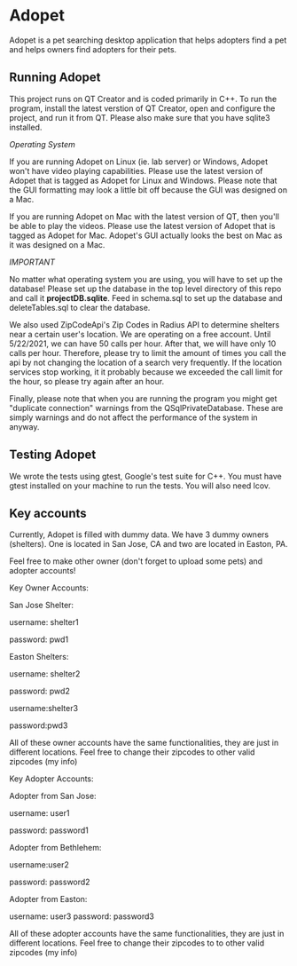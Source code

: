 # Adopet

Adopet is a pet searching desktop application that helps adopters find a pet and helps owners find adopters for their pets.

<h2> <b> Running Adopet </b> </h2>

This project runs on QT Creator and is coded primarily in C++. To run the program, install the latest verstion of QT Creator, open and configure the project, and run it from QT. Please also make sure that you have sqlite3 installed. 

*Operating System*

If you are running Adopet on Linux (ie. lab server) or Windows, Adopet won't have video playing capabilities. Please use the latest version of Adopet that is tagged as Adopet for Linux and Windows. Please note that the GUI formatting may look a little bit off because the GUI was designed on a Mac. 

If you are running Adopet on Mac with the latest version of QT, then you'll be able to play the videos. Please use the latest version of Adopet that is tagged as Adopet for Mac. Adopet's GUI actually looks the best on Mac as it was designed on a Mac. 

*IMPORTANT* 

No matter what operating system you are using, you will have to set up the database! Please set up the database in the top level directory of this repo and call it <b>projectDB.sqlite</b>. Feed in schema.sql to set up the database and deleteTables.sql to clear the database. 

We also used ZipCodeApi's Zip Codes in Radius API to determine shelters near a certain user's location. We are operating on a free account. Until 5/22/2021, we can have 50 calls per hour. After that, we will have only 10 calls per hour. Therefore, please try to limit the amount of times you call the api by not changing the location of a search very frequently. If the location services stop working, it it probably because we exceeded the call limit for the hour, so please try again after an hour. 

Finally, please note that when you are running the program you might get "duplicate connection" warnings from the QSqlPrivateDatabase. These are simply warnings and do not affect the performance of the system in anyway. 

<h2> <b> Testing Adopet </b> </h2>
We wrote the tests using gtest, Google's test suite for C++. You must have gtest installed on your machine to run the tests. You will also need lcov. 


<h2> <b> Key accounts </b> </h2>
Currently, Adopet is filled with dummy data. We have 3 dummy owners (shelters). One is located in San Jose, CA and two are located in Easton, PA. 

Feel free to make other owner (don't forget to upload some pets) and adopter accounts!
  
Key Owner Accounts:

San Jose Shelter:

username: shelter1

password: pwd1

Easton Shelters: 

username: shelter2

password: pwd2

username:shelter3

password:pwd3

All of these owner accounts have the same functionalities, they are just in different locations. Feel free to change their zipcodes to other valid zipcodes (my info)  

Key Adopter Accounts:

Adopter from San Jose:

username: user1

password: password1

Adopter from Bethlehem: 

username:user2

password: password2

Adopter from Easton:

username: user3
password: password3

All of these adopter accounts have the same functionalities, they are just in different locations. Feel free to change their zipcodes to to other valid zipcodes (my info)





